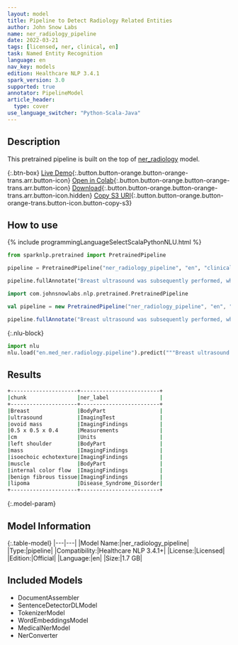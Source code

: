```yaml
---
layout: model
title: Pipeline to Detect Radiology Related Entities
author: John Snow Labs
name: ner_radiology_pipeline
date: 2022-03-21
tags: [licensed, ner, clinical, en]
task: Named Entity Recognition
language: en
nav_key: models
edition: Healthcare NLP 3.4.1
spark_version: 3.0
supported: true
annotator: PipelineModel
article_header:
  type: cover
use_language_switcher: "Python-Scala-Java"
---
```



## Description


This pretrained pipeline is built on the top of [ner_radiology](https://nlp.johnsnowlabs.com/2021/03/31/ner_radiology_en.html) model.


{:.btn-box}
[Live Demo](https://demo.johnsnowlabs.com/healthcare/NER_RADIOLOGY/){:.button.button-orange.button-orange-trans.arr.button-icon}
[Open in Colab](https://colab.research.google.com/github/JohnSnowLabs/spark-nlp-workshop/blob/master/tutorials/streamlit_notebooks/healthcare/NER_RADIOLOGY.ipynb){:.button.button-orange.button-orange-trans.arr.button-icon}
[Download](https://s3.amazonaws.com/auxdata.johnsnowlabs.com/clinical/models/ner_radiology_pipeline_en_3.4.1_3.0_1647874212591.zip){:.button.button-orange.button-orange-trans.arr.button-icon.hidden}
[Copy S3 URI](s3://auxdata.johnsnowlabs.com/clinical/models/ner_radiology_pipeline_en_3.4.1_3.0_1647874212591.zip){:.button.button-orange.button-orange-trans.button-icon.button-copy-s3}


## How to use






<div class="tabs-box" markdown="1">
{% include programmingLanguageSelectScalaPythonNLU.html %}

```python
from sparknlp.pretrained import PretrainedPipeline

pipeline = PretrainedPipeline("ner_radiology_pipeline", "en", "clinical/models")

pipeline.fullAnnotate("Breast ultrasound was subsequently performed, which demonstrated an ovoid mass measuring approximately 0.5 x 0.5 x 0.4 cm in diameter located within the left shoulder. This mass demonstrates isoechoic echotexture to the adjacent muscle, with no evidence of internal color flow. This may represent benign fibrous tissue or a lipoma.")
```
```scala
import com.johnsnowlabs.nlp.pretrained.PretrainedPipeline

val pipeline = new PretrainedPipeline("ner_radiology_pipeline", "en", "clinical/models")

pipeline.fullAnnotate("Breast ultrasound was subsequently performed, which demonstrated an ovoid mass measuring approximately 0.5 x 0.5 x 0.4 cm in diameter located within the left shoulder. This mass demonstrates isoechoic echotexture to the adjacent muscle, with no evidence of internal color flow. This may represent benign fibrous tissue or a lipoma.")
```


{:.nlu-block}
```python
import nlu
nlu.load("en.med_ner.radiology.pipeline").predict("""Breast ultrasound was subsequently performed, which demonstrated an ovoid mass measuring approximately 0.5 x 0.5 x 0.4 cm in diameter located within the left shoulder. This mass demonstrates isoechoic echotexture to the adjacent muscle, with no evidence of internal color flow. This may represent benign fibrous tissue or a lipoma.""")
```

</div>


## Results


```bash
+---------------------+-------------------------+
|chunk                |ner_label                |
+---------------------+-------------------------+
|Breast               |BodyPart                 |
|ultrasound           |ImagingTest              |
|ovoid mass           |ImagingFindings          |
|0.5 x 0.5 x 0.4      |Measurements             |
|cm                   |Units                    |
|left shoulder        |BodyPart                 |
|mass                 |ImagingFindings          |
|isoechoic echotexture|ImagingFindings          |
|muscle               |BodyPart                 |
|internal color flow  |ImagingFindings          |
|benign fibrous tissue|ImagingFindings          |
|lipoma               |Disease_Syndrome_Disorder|
+---------------------+-------------------------+
```


{:.model-param}
## Model Information


{:.table-model}
|---|---|
|Model Name:|ner_radiology_pipeline|
|Type:|pipeline|
|Compatibility:|Healthcare NLP 3.4.1+|
|License:|Licensed|
|Edition:|Official|
|Language:|en|
|Size:|1.7 GB|


## Included Models


- DocumentAssembler
- SentenceDetectorDLModel
- TokenizerModel
- WordEmbeddingsModel
- MedicalNerModel
- NerConverter
<!--stackedit_data:
eyJoaXN0b3J5IjpbLTEwODY2MTQyOTJdfQ==
-->